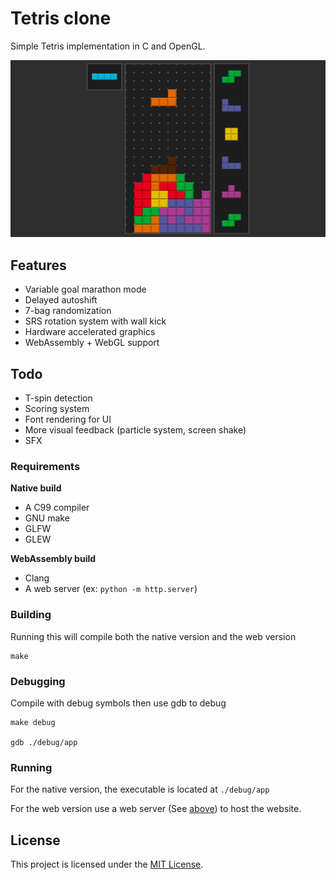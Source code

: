 # Tetris clone

Simple Tetris implementation in C and OpenGL.

![](logo.png)

## Features

- Variable goal marathon mode
- Delayed autoshift
- 7-bag randomization
- SRS rotation system with wall kick
- Hardware accelerated graphics
- WebAssembly + WebGL support

## Todo

- T-spin detection
- Scoring system
- Font rendering for UI
- More visual feedback (particle system, screen shake)
- SFX

### Requirements

**Native build**

- A C99 compiler
- GNU make
- GLFW
- GLEW

**WebAssembly build**

- Clang
- A web server (ex: `python -m http.server`)

### Building

Running this will compile both the native version and the web version

```
make
```

### Debugging

Compile with debug symbols then use gdb to debug

```
make debug

gdb ./debug/app
```

### Running

For the native version, the executable is located at `./debug/app`

For the web version use a web server (See [above](#requirements)) to host the
website.

## License

This project is licensed under the [MIT License](LICENSE).

